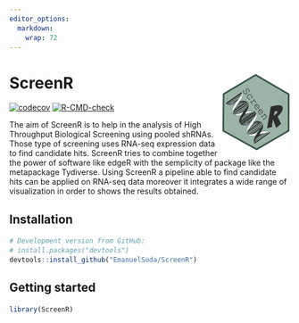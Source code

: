 ```yaml
---
editor_options: 
  markdown: 
    wrap: 72
---
```


# ScreenR <a href='https://emanuelsoda.github.io/ScreenR/'><img src='man/figures/logo.png' align="right" height="139" /></a>

[![codecov](https://codecov.io/gh/EmanuelSoda/ScreenR/branch/master/graph/badge.svg?token=NX5YVRP4L0)](https://codecov.io/gh/EmanuelSoda/ScreenR)
[![R-CMD-check](https://github.com/EmanuelSoda/ScreenR/workflows/R-CMD-check/badge.svg)](https://github.com/EmanuelSoda/ScreenR/actions)


The aim of ScreenR is to help in the analysis of High Throughput
Biological Screening using pooled shRNAs. Those type of screening uses
RNA-seq expression data to find candidate hits. ScreenR tries to combine
together the power of software like edgeR with the semplicity of package
like the metapackage Tydiverse. Using ScreenR a pipeline able to find
candidate hits can be applied on RNA-seq data moreover it integrates a
wide range of visualization in order to shows the results obtained.



## Installation

``` r
# Development version from GitHub:
# install.packages("devtools")
devtools::install_github("EmanuelSoda/ScreenR")
```


## Getting started

``` r
library(ScreenR)
```


